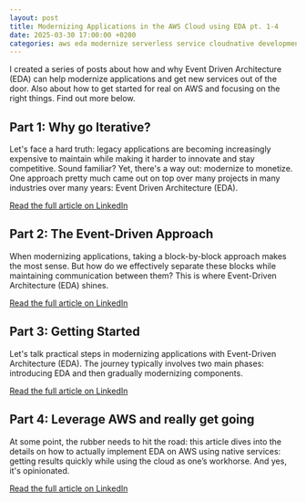 ```yaml
---
layout: post
title: Modernizing Applications in the AWS Cloud using EDA pt. 1-4
date: 2025-03-30 17:00:00 +0200
categories: aws eda modernize serverless service cloudnative development tech
---
```


I created a series of posts about how and why Event Driven Architecture (EDA) can help modernize applications and get new services out of the door. Also about how to get started for real on AWS and focusing on the right things. Find out more below.

## Part 1: Why go Iterative?

Let's face a hard truth: legacy applications are becoming increasingly expensive to maintain while making it harder to innovate and stay competitive. Sound familiar? Yet, there's a way out: modernize to monetize. One approach pretty much came out on top over many projects in many industries over many years: Event Driven Architecture (EDA). 

[Read the full article on LinkedIn](https://www.linkedin.com/pulse/modernizing-applications-aws-cloud-using-eda-part-1-rothbucher-x54ee/)

## Part 2: The Event-Driven Approach

When modernizing applications, taking a block-by-block approach makes the most sense. But how do we effectively separate these blocks while maintaining communication between them? This is where Event-Driven Architecture (EDA) shines.

[Read the full article on LinkedIn](https://www.linkedin.com/pulse/modernizing-applications-aws-cloud-using-eda-part-2-rothbucher-vbx9e/)

## Part 3: Getting Started

Let's talk practical steps in modernizing applications with Event-Driven Architecture (EDA). The journey typically involves two main phases: introducing EDA and then gradually modernizing components.

[Read the full article on LinkedIn](https://www.linkedin.com/pulse/modernizing-applications-aws-cloud-using-eda-part-3-rothbucher-5znke/)

## Part 4: Leverage AWS and really get going

At some point, the rubber needs to hit the road: this article dives into the details on how to actually implement EDA on AWS using native services: getting results quickly while using the cloud as one’s workhorse. And yes, it's opinionated.

[Read the full article on LinkedIn](https://www.linkedin.com/pulse/modernizing-applications-aws-cloud-using-eda-part-4-rothbucher-jklff/)
